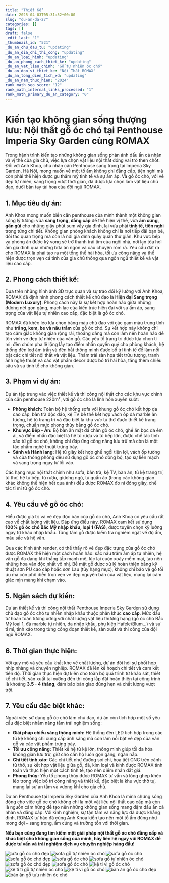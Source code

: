 ```yaml
---
title: "Thiết Kế"
date: 2025-04-03T05:31:52+00:00
slug: "du-an-da-27"
categories: []
tags: []
draft: false
_edit_last: "1"
_thumbnail_id: "521"
_du_an_chu_dau_tu: "updating"
_du_an_dia_chi_thi_cong: "updating"
_du_an_loai_hinh: "updating"
_du_an_phong_cach_thiet_ke: "updating"
_du_an_vat_lieu_chinh: "Gỗ tự nhiên óc chó"
_du_an_don_vi_thiet_ke: "Nội Thất ROMAX"
_du_an_tong_dien_tich_xd: "updating"
_du_an_nam_thuc_hien: "2024"
rank_math_seo_score: "12"
rank_math_internal_links_processed: "1"
rank_math_primary_du_an_category: "0"
---
```

# Kiến tạo không gian sống thượng lưu: Nội thất gỗ óc chó tại Penthouse Imperia Sky Garden cùng ROMAX

Trong hành trình kiến tạo những không gian sống phản ánh dấu ấn cá nhân và vị thế của gia chủ, việc lựa chọn vật liệu nội thất đóng vai trò then chốt. Đối với Anh Khoa, chủ nhân căn Penthouse sang trọng tại Imperia Sky Garden, Hà Nội, mong muốn về một tổ ấm không chỉ đẳng cấp, tiện nghi mà còn phải thể hiện được gu thẩm mỹ tinh tế và sự ấm áp. Và gỗ óc chó, với vẻ đẹp tự nhiên, sang trọng vượt thời gian, đã được lựa chọn làm vật liệu chủ đạo, dưới bàn tay tài hoa của đội ngũ ROMAX.

## 1. Mục tiêu dự án:

Anh Khoa mong muốn biến căn penthouse của mình thành một không gian sống lý tưởng: vừa **sang trọng, đẳng cấp** để thể hiện vị thế, vừa **ấm cúng, gần gũi** cho những giây phút sum vầy gia đình, lại vừa phải **tinh tế, tiện nghi** trong từng chi tiết. Không gian phòng khách không chỉ là nơi tiếp đãi bạn bè, đối tác quan trọng mà còn là nơi gia đình quây quần thư giãn. Khu vực bếp và phòng ăn được kỳ vọng sẽ trở thành trái tim của ngôi nhà, nơi lan tỏa hơi ấm gia đình qua những bữa ăn ngon và câu chuyện rôm rả. Yêu cầu đặt ra cho ROMAX là phải tạo ra một tổng thể hài hòa, tối ưu công năng và thể hiện được trọn vẹn cá tính của gia chủ thông qua ngôn ngữ thiết kế và vật liệu cao cấp.

## 2. Phong cách thiết kế:

Dựa trên những hình ảnh 3D trực quan và sự trao đổi kỹ lưỡng với Anh Khoa, ROMAX đã định hình phong cách thiết kế chủ đạo là **Hiện đại Sang trọng (Modern Luxury)**. Phong cách này là sự kết hợp hoàn hảo giữa những đường nét gọn gàng, mạch lạc của kiến trúc hiện đại với sự ấm áp, sang trọng của vật liệu tự nhiên cao cấp, đặc biệt là gỗ óc chó.

ROMAX đã khéo léo lựa chọn bảng màu chủ đạo với các gam màu trung tính như **trắng, kem, be và nâu trầm** của gỗ óc chó. Sự kết hợp này không chỉ tạo cảm giác không gian rộng rãi, thoáng đãng mà còn làm nền hoàn hảo để tôn vinh vẻ đẹp tự nhiên của vân gỗ. Các yếu tố trang trí được lựa chọn tỉ mỉ: đèn chùm pha lê lộng lẫy tạo điểm nhấn quyền quý cho phòng khách, hệ thống đèn led âm trần và đèn hắt thông minh được bố trí tinh tế để làm nổi bật các chi tiết nội thất và vật liệu. Thảm trải sàn họa tiết trừu tượng, tranh ảnh nghệ thuật và các vật phẩm decor được bố trí hài hòa, tăng thêm chiều sâu và sự tinh tế cho không gian.

## 3. Phạm vi dự án:

Dự án tập trung vào việc thiết kế và thi công nội thất cho các khu vực chính của căn penthouse 220m², với gỗ óc chó là linh hồn xuyên suốt:

* **Phòng khách:** Toàn bộ hệ thống sofa với khung gỗ óc chó kết hợp da cao cấp, bàn trà độc đáo, kệ TV bề thế kết hợp vách ốp đá marble ấn tượng, hệ tủ trang trí và đặc biệt là khu vực tủ thờ được thiết kế trang trọng, chuẩn mực phong thủy bằng gỗ óc chó.
* **Khu vực Bếp - Ăn:** Bộ bàn ăn mặt đá chân gỗ óc chó, ghế ăn bọc da êm ái, và điểm nhấn đặc biệt là hệ tủ rượu và tủ bếp lớn, được chế tác tinh xảo từ gỗ óc chó, không chỉ đáp ứng công năng lưu trữ mà còn là một tác phẩm nghệ thuật trưng bày.
* **Sảnh và Hành lang:** Hệ tủ giày kết hợp ghế ngồi tiện lợi, vách ốp tường và cửa thông phòng đều sử dụng gỗ óc chó đồng bộ, tạo sự liền mạch và sang trọng ngay từ lối vào.

Các hạng mục nội thất chính như sofa, bàn trà, kệ TV, bàn ăn, tủ kệ trang trí, tủ thờ, hệ tủ bếp, tủ rượu, giường ngủ, tủ quần áo (trong các không gian khác không thể hiện hết qua ảnh) đều được ROMAX đo ni đóng giày, chế tác tỉ mỉ từ gỗ óc chó.

## 4. Yêu cầu về gỗ óc chó:

Hiểu được giá trị và vẻ đẹp độc bản của gỗ óc chó, Anh Khoa có yêu cầu rất cao về chất lượng vật liệu. Đáp ứng điều này, ROMAX cam kết sử dụng **100% gỗ óc chó Bắc Mỹ nhập khẩu, loại 1 (FAS)**, được tuyển chọn kỹ lưỡng ngay từ khâu nhập khẩu. Từng tấm gỗ được kiểm tra nghiêm ngặt về độ ẩm, màu sắc và hệ vân.

Qua các hình ảnh render, có thể thấy rõ vẻ đẹp đặc trưng của gỗ óc chó được ROMAX thể hiện một cách hoàn hảo: sắc nâu trầm ấm áp tự nhiên, hệ vân gỗ đa dạng khi thẳng tắp mạnh mẽ, lúc lại cuộn xoáy mềm mại, tạo nên những hoa văn độc nhất vô nhị. Bề mặt gỗ được xử lý hoàn thiện bằng kỹ thuật sơn PU cao cấp hoặc sơn Lau (tùy hạng mục), không chỉ bảo vệ gỗ tối ưu mà còn phô diễn trọn vẹn vẻ đẹp nguyên bản của vật liệu, mang lại cảm giác mịn màng khi chạm vào.

## 5. Ngân sách dự kiến:

Dự án thiết kế và thi công nội thất Penthouse Imperia Sky Garden sử dụng chủ đạo gỗ óc chó tự nhiên nhập khẩu thuộc phân khúc **cao cấp**. Mức đầu tư hoàn toàn tương xứng với chất lượng vật liệu thượng hạng (gỗ óc chó Bắc Mỹ loại 1, đá marble tự nhiên, da nhập khẩu, phụ kiện Hafele/Blum...) và sự tỉ mỉ, tinh xảo trong từng công đoạn thiết kế, sản xuất và thi công của đội ngũ ROMAX.

## 6. Thời gian thực hiện:

Với quy mô và yêu cầu khắt khe về chất lượng, dự án đòi hỏi sự phối hợp nhịp nhàng và chuyên nghiệp. ROMAX đã lên kế hoạch chi tiết và cam kết tiến độ. Thời gian thực hiện dự kiến cho toàn bộ quá trình từ khảo sát, thiết kế chi tiết, sản xuất tại xưởng đến thi công lắp đặt hoàn thiện tại công trình là khoảng **3.5 - 4 tháng**, đảm bảo bàn giao đúng hẹn và chất lượng vượt trội.

## 7. Yêu cầu đặc biệt khác:

Ngoài việc sử dụng gỗ óc chó làm chủ đạo, dự án còn tích hợp một số yêu cầu đặc biệt nhằm nâng tầm trải nghiệm sống:

* **Giải pháp chiếu sáng thông minh:** Hệ thống đèn LED tích hợp trong các tủ kệ không chỉ cung cấp ánh sáng mà còn làm nổi bật vẻ đẹp của vân gỗ và các vật phẩm trưng bày.
* **Tối ưu công năng:** Thiết kế hệ tủ kệ lớn, thông minh giúp tối đa hóa không gian lưu trữ, giữ cho căn hộ luôn gọn gàng, ngăn nắp.
* **Chi tiết tinh xảo:** Các chi tiết như đường soi chỉ, họa tiết CNC trên cánh tủ thờ, sự kết hợp vật liệu giữa gỗ, đá, kim loại và kính được ROMAX tính toán và thực hiện một cách tinh tế, tạo nên điểm nhấn đắt giá.
* **Phong thủy:** Yếu tố phong thủy được ROMAX tư vấn và lồng ghép khéo léo trong việc bố trí công năng và thiết kế, đặc biệt là khu vực thờ tự, mang lại sự an tâm và vượng khí cho gia chủ.

Dự án Penthouse tại Imperia Sky Garden của Anh Khoa là minh chứng sống động cho việc gỗ óc chó không chỉ là một vật liệu nội thất cao cấp mà còn là nguồn cảm hứng để tạo nên những không gian sống mang đậm dấu ấn cá nhân và đẳng cấp. Với kinh nghiệm, sự tận tâm và năng lực đã được khẳng định, ROMAX tự hào đã cùng Anh Khoa kiến tạo nên một tổ ấm đúng như mong đợi – sang trọng, ấm cúng và trường tồn với thời gian.

**Nếu bạn cũng đang tìm kiếm một giải pháp nội thất gỗ óc chó đẳng cấp và khác biệt cho không gian sống của mình, hãy liên hệ ngay với ROMAX để được tư vấn và trải nghiệm dịch vụ chuyên nghiệp hàng đầu!**

![cửa gỗ óc chó đẹp](https://romax.vn/wp-content/uploads/2025/03/cua-go-oc-cho-cg27-1-1280x1024.webp)
![sofa gỗ tự nhiên óc chó](https://romax.vn/wp-content/uploads/2025/03/sofa-go-oc-cho-sf27-7-1280x1024.webp)
![sofa gỗ óc chó](https://romax.vn/wp-content/uploads/2025/03/sofa-go-oc-cho-sf27-6-1280x1024.webp)
![sofa gỗ óc chó đẹp](https://romax.vn/wp-content/uploads/2025/03/sofa-go-oc-cho-sf27-5-1280x1024.webp)
![sofa gỗ óc chó](https://romax.vn/wp-content/uploads/2025/03/sofa-go-oc-cho-sf27-4-1280x1024.webp)
![sofa gỗ tự nhiên óc chó](https://romax.vn/wp-content/uploads/2025/03/sofa-go-oc-cho-sf27-3-1280x1024.webp)
![sofa gỗ óc chó đẹp](https://romax.vn/wp-content/uploads/2025/03/sofa-go-oc-cho-sf27-2-1280x1024.webp)
![sofa gỗ óc chó](https://romax.vn/wp-content/uploads/2025/03/sofa-go-oc-cho-sf27-1-1280x1024.webp)
![kệ ti vi gỗ óc chó](https://romax.vn/wp-content/uploads/2025/03/ke-ti-vi-go-oc-cho-ktv27-3-1280x1024.webp)
![kệ ti ti gỗ tự nhiên óc chó](https://romax.vn/wp-content/uploads/2025/03/ke-ti-vi-go-oc-cho-ktv27-2-1280x1024.webp)
![kệ ti vi gỗ óc chó](https://romax.vn/wp-content/uploads/2025/03/ke-ti-vi-go-oc-cho-ktv27-1-1280x1024.webp)
![bàn ăn gỗ óc chó đẹp](https://romax.vn/wp-content/uploads/2025/03/ban-an-go-oc-cho-ba27-2-1280x1024.webp)
![bàn ăn gỗ tựu nhiên óc chó](https://romax.vn/wp-content/uploads/2025/03/ban-an-go-oc-cho-ba27-1-1280x1024.webp)